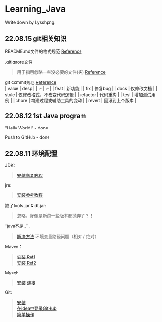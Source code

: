 # Learning_Java
Write down by Lysshpng.




## 22.08.15 git相关知识
README.md文件的格式规范 [Reference](https://blog.csdn.net/qq_37493425/article/details/102556009)

.gitignore文件
> 用于指明忽略一些没必要的文件(夹)
> [Reference](https://blog.csdn.net/nyist_zxp/article/details/119887324)

git commit规范 [Reference](https://www.jianshu.com/p/851ec9cd1709)  
|   value       |   desp    |
|   :-          |   :-      |
|   feat        |   新功能 |
|   fix         |   修复bug   |
|   docs        |   仅修改文档 |
|   style       |   仅修改格式，不改变代码逻辑   |
|   refactor    |   代码重构    |
|   test        |   增加测试用例  |
|   chore       |   构建过程或辅助工具的变动    |
|   revert      |   回滚到上个版本 |

## 22.08.12 1st Java program
"Hello World!" - done

Push to GitHub - done

## 22.08.11 环境配置

JDK:
> [安装参考教程](https://blog.csdn.net/dkm123456/article/details/121172392)

jre:
> [安装参考教程](https://blog.csdn.net/weixin_45729500/article/details/110509807?spm=1001.2101.3001.6661.1&utm_medium=distribute.pc_relevant_t0.none-task-blog-2%7Edefault%7ECTRLIST%7ERate-1-110509807-blog-121886511.pc_relevant_multi_platform_whitelistv3&depth_1-utm_source=distribute.pc_relevant_t0.none-task-blog-2%7Edefault%7ECTRLIST%7ERate-1-110509807-blog-121886511.pc_relevant_multi_platform_whitelistv3&utm_relevant_index=1)

缺了tools.jar & dt.jar: 
> 忽略，好像是新的一些版本都抛弃了？！

“java不是..”：
> [解决方法](https://blog.csdn.net/qq_40645764/article/details/108561684?spm=1001.2101.3001.6650.17&utm_medium=distribute.pc_relevant.none-task-blog-2%7Edefault%7EBlogCommendFromBaidu%7ERate-17-108561684-blog-90906516.pc_relevant_multi_platform_whitelistv3&depth_1-utm_source=distribute.pc_relevant.none-task-blog-2%7Edefault%7EBlogCommendFromBaidu%7ERate-17-108561684-blog-90906516.pc_relevant_multi_platform_whitelistv3) 环境变量路径问题（相对 / 绝对）

Maven：
> [安装 Ref1](https://blog.csdn.net/weixin_46078600/article/details/124918297)  
> [安装 Ref2](https://blog.csdn.net/weixin_45745854/article/details/119462894)

Mysql:
> [安装](https://zhuanlan.zhihu.com/p/37152572) 
> [连接](https://blog.csdn.net/iwanttostudyc/article/details/125141926)

Git:
> [安装](https://blog.csdn.net/weixin_47638941/article/details/120632890)  
> [在idea中登录GitHub](https://www.cnblogs.com/all-rounded/p/14792109.html)  
> [简单操作](http://t.zoukankan.com/jimlau-p-11949661.html)



